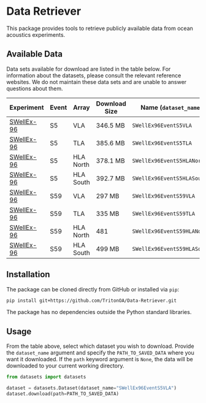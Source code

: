 # Data Retriever

This package provides tools to retrieve publicly available data from ocean acoustics experiments.

## Available Data

Data sets available for download are listed in the table below.
For information about the datasets, please consult the relevant reference websites.
We do not maintain these data sets and are unable to answer questions about them.

| Experiment | Event | Array | Download Size | Name (`dataset_name`) |
| --- | --- | --- | --- | --- |
| [SWellEx-96](http://swellex96.ucsd.edu) | S5 | VLA | 346.5 MB | `SWellEx96EventS5VLA` |
| [SWellEx-96](http://swellex96.ucsd.edu) | S5 | TLA | 385.6 MB | `SWellEx96EventS5TLA` |
| [SWellEx-96](http://swellex96.ucsd.edu) | S5 | HLA North | 378.1 MB | `SWellEx96EventS5HLANorth` |
| [SWellEx-96](http://swellex96.ucsd.edu) | S5 | HLA South | 392.7 MB | `SWellEx96EventS5HLASouth` |
| [SWellEx-96](http://swellex96.ucsd.edu) | S59 | VLA | 297 MB | `SWellEx96EventS59VLA` |
| [SWellEx-96](http://swellex96.ucsd.edu) | S59 | TLA | 335 MB | `SWellEx96EventS59TLA` |
| [SWellEx-96](http://swellex96.ucsd.edu) | S59 | HLA North | 481 | `SWellEx96EventS59HLANorth` |
| [SWellEx-96](http://swellex96.ucsd.edu) | S59 | HLA South | 499 MB | `SWellEx96EventS59HLASouth` |

## Installation

The package can be cloned directly from GitHub or installed via `pip`:
```bash
pip install git+https://github.com/TritonOA/Data-Retriever.git
```

The package has no dependencies outside the Python standard libraries.

## Usage

From the table above, select which dataset you wish to download. Provide the `dataset_name` argument and specify the `PATH_TO_SAVED_DATA` where you want it downloaded. If the `path` keyword argument is `None`, the data will be downloaded to your current working directory.

```python
from datasets import datasets

dataset = datasets.Dataset(dataset_name="SWellEx96EventS5VLA")
dataset.download(path=PATH_TO_SAVED_DATA)
```
